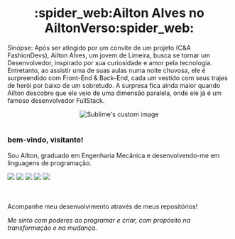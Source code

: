  <h1 align="center">:spider_web:Ailton Alves no AiltonVerso:spider_web:</h1> 

Sinópse: Após ser atingido por um convite de um projeto (C&A FashionDevs), Ailton Alves, um jovem de Limeira, busca se tornar um Desenvolvedor, inspirado por sua curiosidade e amor pela tecnologia. Entretanto, ao assistir uma de suas aulas numa noite chuvosa, ele é surpreendido com Front-End & Back-End, cada um vestido com seus trajes de herói por baixo de um sobretudo. A surpresa fica ainda maior quando Ailton descobre que ele veio de uma dimensão paralela, onde ele já é um famoso desenvolvedor FullStack.

<p align="center">
  <img src="https://user-images.githubusercontent.com/91908746/141025988-d8ef180d-0c56-4c55-af3b-6c8ada908065.gif?raw=true" alt="Sublime's custom image"/>
</p>

<h1></h1>

### bem-vindo, visitante!

Sou Ailton, graduado em Engenharia Mecânica e desenvolvendo-me em linguagens de programação.  

<img src="https://camo.githubusercontent.com/5d3b0191832237fcbfc6d4497524e8bb547c6bfc9eafb738d5205c629d202067/68747470733a2f2f696d672e736869656c64732e696f2f62616467652f68746d6c352532302d2532334533344632362e7376673f267374796c653d666f722d7468652d6261646765266c6f676f3d68746d6c35266c6f676f436f6c6f723d7768697465?raw=true"/> <img src="https://camo.githubusercontent.com/5ed492db9c79ad5990eda7dc80923377f0e7096b18a4d1e9b86c8987dc0e5aa5/68747470733a2f2f696d672e736869656c64732e696f2f62616467652f637373332532302d2532333135373242362e7376673f267374796c653d666f722d7468652d6261646765266c6f676f3d63737333266c6f676f436f6c6f723d7768697465"/> <img src="https://camo.githubusercontent.com/ae388990369e343a7520cfe97c235ade727498a28a3bc2fc72db98366e526c24/68747470733a2f2f696d672e736869656c64732e696f2f62616467652f6a6176617363726970742d3336373041303f7374796c653d666f722d7468652d6261646765266c6f676f3d6a617661736372697074266c6f676f436f6c6f723d666664643534"/> <img src="https://camo.githubusercontent.com/dd433625a6e00049c26f08143705ff9e32d5da44f503f1be133664b11e37e34b/68747470733a2f2f696d672e736869656c64732e696f2f62616467652f432532332d3233393132303f7374796c653d666f722d7468652d6261646765266c6f676f3d632d7368617270266c6f676f436f6c6f723d7768697465"/> <img src="https://camo.githubusercontent.com/adfd8188c10cefc9545f6582f980e80953d0f57a559c4b5e2214a956a7b08489/68747470733a2f2f696d672e736869656c64732e696f2f62616467652f2e4e45542d3531324244343f7374796c653d666f722d7468652d6261646765266c6f676f3d646f746e6574266c6f676f436f6c6f723d7768697465"/>

<br>
<br>
 Acompanhe meu desenvolvimento através de meus repositórios!
 
 *Me sinto com poderes ao programar e criar, com propósito na transformação e na mudança.*
<!--
**aailton/aailton** is a ✨ _special_ ✨ repository because its `README.md` (this file) appears on your GitHub profile.

Here are some ideas to get you started:

- 🔭 I’m currently working on ...
- 🌱 I’m currently learning ...
- 👯 I’m looking to collaborate on ...
- 🤔 I’m looking for help with ...
- 💬 Ask me about ...
- 📫 How to reach me: ...
- 😄 Pronouns: ...
- ⚡ Fun fact: ...
-->


